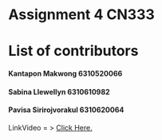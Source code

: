 # Assignment 4 CN333

# List of contributors
#### Kantapon Makwong 6310520066
#### Sabina Llewellyn 6310610982
#### Pavisa Sirirojvorakul 6310620064

LinkVideo = > [Click Here.](https://youtu.be/Ov8B12nG7io)
